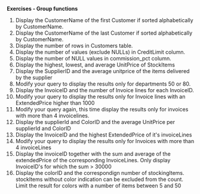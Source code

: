 **Exercises - Group functions**

1. Display the CustomerName of the first Customer if sorted alphabetically by CustomerName.
2. Display the CustomerName of the last Customer if sorted alphabetically by CustomerName.
3. Display the number of rows in Customers table.
4. Display the number of values (exclude NULLs) in CreditLimit column.
5. Display the number of NULL values in commission_pct column.
6. Display the highest, lowest, and average UnitPrice of StockItems
7. Display the SupplierID and the average unitprice of the items delivered by the supplier
8. Modify your query to display the results only for departments 50 or 80.
9. Display the InvoiceID and the number of Invoice lines for each InvoiceID.
10. Modify your query to display the results only for Invoice lines with an ExtendedPrice higher than 1000
11. Modify your query again, this time display the results only for invoices with more than 4 invoicelines.
12. Display the supplierId and ColorID and the average UnitPrice per supplierId and ColorID
13. Display the InvoiceID and the highest ExtendedPrice of it's invoiceLines
14. Modify your query to display the results only for Invoices with more than 4 invoiceLines
15. Display the invoiceID together with the sum and average of the extendedPrice of the corresponding InvoiceLines. Only display InvoiceID's for which the sum > 30000
16. Display the colorID and the correspondign number of stockingItems. stockItems without color indication can be excluded from the count. Limit the result for colors with a number of items between 5 and 50